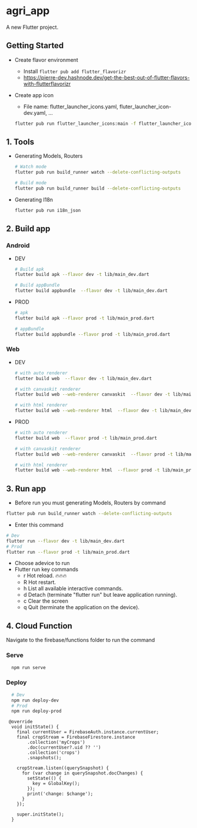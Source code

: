 # agri_app

A new Flutter project.

## Getting Started

- Create flavor environment

  - Install `flutter pub add flutter_flavorizr`
  - https://pierre-dev.hashnode.dev/get-the-best-out-of-flutter-flavors-with-flutterflavorizr

- Create app icon
  - File name: flutter_launcher_icons.yaml, fluter_launcher_icon-dev.yaml, ...
  ```sh
  flutter pub run flutter_launcher_icons:main -f flutter_launcher_icons*
  ```

## 1. Tools

- Generating Models, Routers

  ```sh
  # Watch mode
  flutter pub run build_runner watch --delete-conflicting-outputs

  # Build mode
  flutter pub run build_runner build --delete-conflicting-outputs
  ```

- Generating I18n
  ```sh
  flutter pub run i18n_json
  ```

## 2. Build app

### Android

- DEV

  ```sh
  # Build apk
  flutter build apk --flavor dev -t lib/main_dev.dart

  # Build appBundle
  flutter build appbundle  --flavor dev -t lib/main_dev.dart
  ```

- PROD

  ```sh
  # apk
  flutter build apk --flavor prod -t lib/main_prod.dart

  # appBundle
  flutter build appbundle --flavor prod -t lib/main_prod.dart
  ```

### Web

- DEV

  ```sh
  # with auto renderer
  flutter build web  --flavor dev -t lib/main_dev.dart

  # with canvaskit renderer
  flutter build web --web-renderer canvaskit  --flavor dev -t lib/main_dev.dart

  # with html renderer
  flutter build web --web-renderer html  --flavor dev -t lib/main_dev.dart
  ```

- PROD

  ```sh
  # with auto renderer
  flutter build web  --flavor prod -t lib/main_prod.dart

  # with canvaskit renderer
  flutter build web --web-renderer canvaskit  --flavor prod -t lib/main_prod.dart

  # with html renderer
  flutter build web --web-renderer html  --flavor prod -t lib/main_prod.dart
  ```

## 3. Run app

- Before run you must generating Models, Routers by command

```sh
flutter pub run build_runner watch --delete-conflicting-outputs
```

- Enter this command

```sh
# Dev
flutter run --flavor dev -t lib/main_dev.dart
# Prod
flutter run --flavor prod -t lib/main_prod.dart
```

- Choose adevice to run
- Flutter run key commands
  - r Hot reload. 🔥🔥🔥
  - R Hot restart.
  - h List all available interactive commands.
  - d Detach (terminate "flutter run" but leave application running).
  - c Clear the screen
  - q Quit (terminate the application on the device).

## 4. Cloud Function

Navigate to the firebase/functions folder to run the command

### Serve

```sh
  npm run serve
```

### Deploy

```sh
  # Dev
  npm run deploy-dev
  # Prod
  npm run deploy-prod
```


```
 @override
  void initState() {
    final currentUser = FirebaseAuth.instance.currentUser;
    final cropStream = FirebaseFirestore.instance
        .collection('myCrops')
        .doc(currentUser?.uid ?? '')
        .collection('crops')
        .snapshots();

    cropStream.listen((querySnapshot) {
      for (var change in querySnapshot.docChanges) {
        setState(() {
          key = GlobalKey();
        });
        print('change: $change');
      }
    });

    super.initState();
  }
```